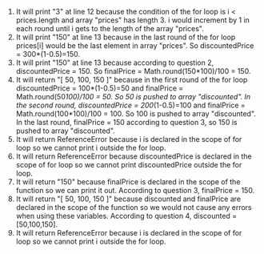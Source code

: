 1. It will print "3" at line 12 because the condition of the for loop is i < prices.length and array "prices" has length 3. i would increment by 1 in each round until i gets to the length of the array "prices".
2. It will print "150" at line 13 because in the last round of the for loop prices[i] would be the last element in array "prices". So discountedPrice = 300*(1-0.5)=150.
3. It will print "150" at line 13 because according to question 2, discountedPrice = 150. So finalPrice = Math.round(150*100)/100 = 150.
4. It will return "[ 50, 100, 150 ]" because in the first round of the for loop discountedPrice = 100*(1-0.5)=50 and finalPrice = Math.round(50*100)/100 = 50. So 50 is pushed to array "discounted". In the second round, discountedPrice = 200*(1-0.5)=100 and finalPrice = Math.round(100*100)/100 = 100. So 100 is pushed to array "discounted". In the last round, finalPrice = 150 according to question 3, so 150 is pushed to array "discounted".
5. It will return ReferenceError because i is declared in the scope of for loop so we cannot print i outside the for loop.
6. It will return ReferenceError because discountedPrice is declared in the scope of for loop so we cannot print discountedPrice outside the for loop.
7. It will return "150" because finalPrice is declared in the scope of the function so we can print it out. According to question 3, finalPrice = 150.
8. It will return "[ 50, 100, 150 ]" because discounted and finalPrice are declared in the scope of the function so we would not cause any errors when using these variables. According to question 4, discounted = [50,100,150].
9. It will return ReferenceError because i is declared in the scope of for loop so we cannot print i outside the for loop.
